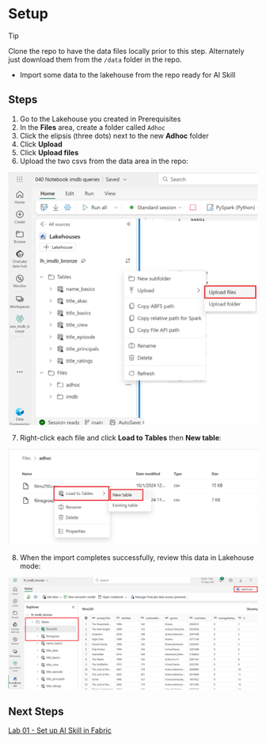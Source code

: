 # Setup

> [!TIP]
> Clone the repo to have the data files locally prior to this step.  Alternately just download them from the `/data` folder in the repo.

- Import some data to the lakehouse from the repo ready for AI Skill

## Steps
1.  Go to the Lakehouse you created in Prerequisites
2. In the **Files** area, create a folder called `Adhoc`
3. Click the elipsis (three dots) next to the new **Adhoc** folder
4. Click **Upload**
5. Click **Upload files**
6. Upload the two csvs from the data area in the repo:

![Upload Files](/images/uploadfiles.png)

7. Right-click each file and click **Load to Tables** then **New table**:

![Load to Table](/images/loadtotables.png)

8. When the import completes successfully, review this data in Lakehouse mode:

![Lakehouse Mode](/images/lakehousemode.png)

## Next Steps
[Lab 01 - Set up AI Skill in Fabric](/labs/lab01/lab01.md)
